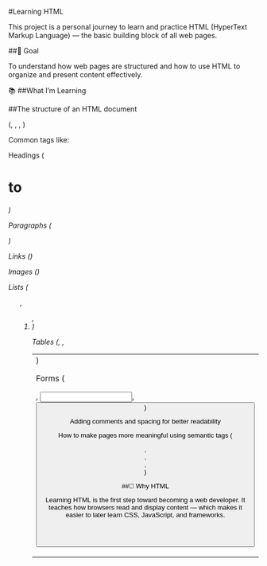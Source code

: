 #Learning HTML

This project is a personal journey to learn and practice HTML (HyperText Markup Language) — the basic building block of all web pages.

##🌱 Goal

To understand how web pages are structured and how to use HTML to organize and present content effectively.

📚 ##What I’m Learning

##The structure of an HTML document

 (<!DOCTYPE html>, <html>, <head>, <body>)

Common tags like:

Headings (<h1> to <h6>)

Paragraphs (<p>)

Links (<a>)

Images (<img>)

Lists (<ul>, <ol>, <li>)

Tables (<table>, <tr>, <td>)

Forms (<form>, <input>, <button>)

Adding comments and spacing for better readability

How to make pages more meaningful using semantic tags (<header>, <footer>, <section>, <article>)

##🧠 Why HTML

Learning HTML is the first step toward becoming a web developer.
It teaches how browsers read and display content — which makes it easier to later learn CSS, JavaScript, and frameworks.